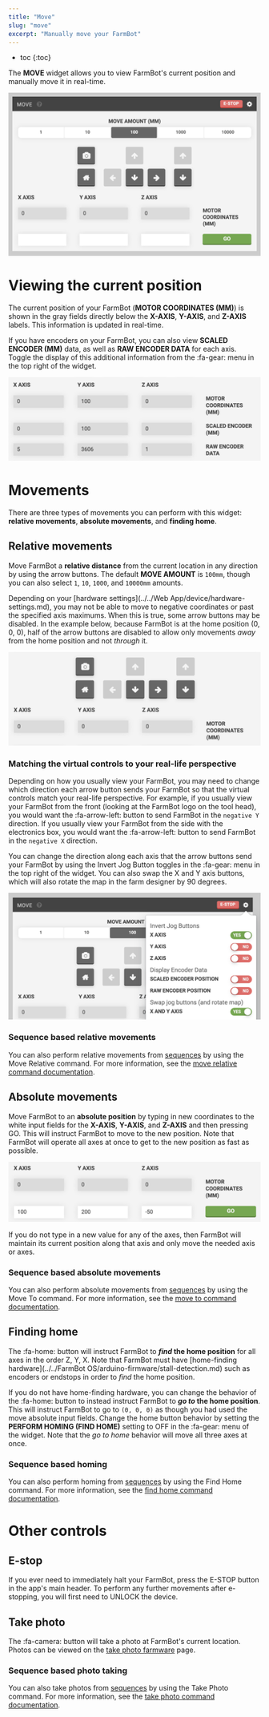 ```yaml
---
title: "Move"
slug: "move"
excerpt: "Manually move your FarmBot"
---
```


* toc
{:toc}

The **MOVE** widget allows you to view FarmBot's current position and manually move it in real-time.

![Screen Shot 2019-05-06 at 3.57.41 PM.png](Screen_Shot_2019-05-06_at_3.57.41_PM.png)

# Viewing the current position
The current position of your FarmBot (**MOTOR COORDINATES (MM)**) is shown in the gray fields directly below the **X-AXIS**, **Y-AXIS**, and **Z-AXIS** labels. This information is updated in real-time.

If you have encoders on your FarmBot, you can also view **SCALED ENCODER (MM)** data, as well as **RAW ENCODER DATA** for each axis. Toggle the display of this additional information from the :fa-gear: menu in the top right of the widget.

![Screen Shot 2019-05-06 at 3.20.00 PM.png](Screen_Shot_2019-05-06_at_3.20.00_PM.png)

# Movements
There are three types of movements you can perform with this widget: **relative movements**, **absolute movements**, and **finding home**.

## Relative movements
Move FarmBot a **relative distance** from the current location in any direction by using the arrow buttons. The default **MOVE AMOUNT** is `100mm`, though you can also select `1`, `10`, `1000`, and `10000mm` amounts.

Depending on your [hardware settings](../../Web App/device/hardware-settings.md), you may not be able to move to negative coordinates or past the specified axis maximums. When this is true, some arrow buttons may be disabled. In the example below, because FarmBot is at the home position (0, 0, 0), half of the arrow buttons are disabled to allow only movements *away* from the home position and not *through* it.

![Screen Shot 2019-05-06 at 3.29.57 PM.png](Screen_Shot_2019-05-06_at_3.29.57_PM.png)

### Matching the virtual controls to your real-life perspective
Depending on how you usually view your FarmBot, you may need to change which direction each arrow button sends your FarmBot so that the virtual controls match your real-life perspective. For example, if you usually view your FarmBot from the front (looking at the FarmBot logo on the tool head), you would want the <span class="fb-button fb-gray">:fa-arrow-left:</span> button to send FarmBot in the `negative Y` direction. If you usually view your FarmBot from the side with the electronics box, you would want the <span class="fb-button fb-gray">:fa-arrow-left:</span> button to send FarmBot in the `negative X` direction.

You can change the direction along each axis that the arrow buttons send your FarmBot by using the Invert Jog Button toggles in the :fa-gear: menu in the top right of the widget. You can also swap the X and Y axis buttons, which will also rotate the map in the farm designer by 90 degrees.

![Screen Shot 2019-05-06 at 3.42.46 PM.png](Screen_Shot_2019-05-06_at_3.42.46_PM.png)

### Sequence based relative movements
You can also perform relative movements from [sequences](../sequences.md) by using the <span class="fb-step fb-move-relative">Move Relative</span> command. For more information, see the [move relative command documentation](doc:sequence-commands#section-move-relative).

## Absolute movements
Move FarmBot to an **absolute position** by typing in new coordinates to the white input fields for the **X-AXIS**, **Y-AXIS**, and **Z-AXIS** and then pressing <span class="fb-button fb-green">GO</span>. This will instruct FarmBot to move to the new position. Note that FarmBot will operate all axes at once to get to the new position as fast as possible.

![Screen Shot 2019-05-06 at 4.00.10 PM.png](Screen_Shot_2019-05-06_at_4.00.10_PM.png)

If you do not type in a new value for any of the axes, then FarmBot will maintain its current position along that axis and only move the needed axis or axes.

### Sequence based absolute movements
You can also perform absolute movements from [sequences](../sequences.md) by using the <span class="fb-step fb-move-absolute">Move To</span> command. For more information, see the [move to command documentation](doc:sequence-commands#section-move-to).

## Finding home
The <span class="fb-button fb-gray">:fa-home:</span> button will instruct FarmBot to **_find_ the home position** for all axes in the order Z, Y, X. Note that FarmBot must have [home-finding hardware](../../FarmBot OS/arduino-firmware/stall-detection.md) such as encoders or endstops in order to _find_ the home position.

If you do not have home-finding hardware, you can change the behavior of the <span class="fb-button fb-gray">:fa-home:</span> button to instead instruct FarmBot to **_go to_ the home position**. This will instruct FarmBot to go to `(0, 0, 0)` as though you had used the move absolute input fields. Change the home button behavior by setting the **PERFORM HOMING (FIND HOME)** setting to <span class="fb-peripheral-off">OFF</span> in the :fa-gear: menu of the widget. Note that the _go to home_ behavior will move all three axes at once.

### Sequence based homing
You can also perform homing from [sequences](../sequences.md) by using the <span class="fb-step fb-find-home">Find Home</span> command. For more information, see the [find home command documentation](doc:sequence-commands#section-find-home).

# Other controls
## E-stop
If you ever need to immediately halt your FarmBot, press the <span class="fb-button fb-red">E-STOP</span> button in the app's main header. To perform any further movements after e-stopping, you will first need to <span class="fb-button fb-yellow">UNLOCK</span> the device.

## Take photo
The <span class="fb-button fb-gray">:fa-camera:</span> button will take a photo at FarmBot's current location. Photos can be viewed on the [take photo farmware](../farmware/take-photo.md) page.

### Sequence based photo taking
You can also take photos from [sequences](../sequences.md) by using the <span class="fb-step fb-wait">Take Photo</span> command. For more information, see the [take photo command documentation](doc:sequence-commands#section-take-photo).
